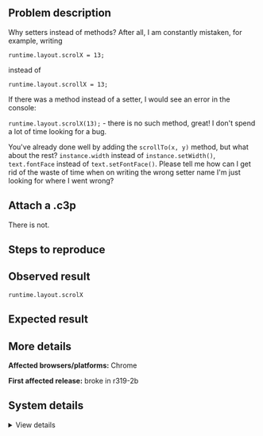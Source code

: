 ## Problem description

Why setters instead of methods? After all, I am constantly mistaken, for example, writing

`runtime.layout.scrolX = 13;`

instead of

`runtime.layout.scrollX = 13;`

If there was a method instead of a setter, I would see an error in the console:

`runtime.layout.scrolX(13);` - there is no such method, great! I don't spend a lot of time looking for a bug.

You've already done well by adding the `scrollTo(x, y)` method, but what about the rest? `instance.width` instead of `instance.setWidth()`, `text.fontFace` instead of `text.setFontFace()`. Please tell me how can I get rid of the waste of time when on writing the wrong setter name I'm just looking for where I went wrong?

## Attach a .c3p

There is not.

## Steps to reproduce



## Observed result

`runtime.layout.scrolX`



## Expected result



## More details



**Affected browsers/platforms:** Chrome

**First affected release:** broke in r319-2b

## System details

<details><summary>View details</summary>



</details>
